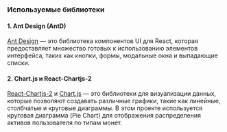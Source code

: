 ### Используемые библиотеки

#### 1. **Ant Design (AntD)**

[Ant Design](https://ant.design/) — это библиотека компонентов UI для React, которая предоставляет множество готовых к использованию элементов интерфейса, таких как кнопки, формы, модальные окна и выпадающие списки.

#### 2. **Chart.js и React-Chartjs-2**

[React-Chartjs-2](https://react-chartjs-2.js.org/) и [Chart.js](https://www.chartjs.org/) — это библиотеки для визуализации данных, которые позволяют создавать различные графики, такие как линейные, столбчатые и круговые диаграммы. В этом проекте используется круговая диаграмма (Pie Chart) для отображения распределения активов пользователя по типам монет.
